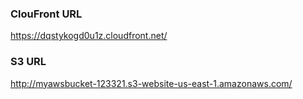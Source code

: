 ### ClouFront URL
https://dqstykogd0u1z.cloudfront.net/

### S3 URL
http://myawsbucket-123321.s3-website-us-east-1.amazonaws.com/
